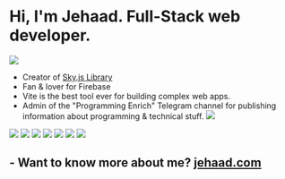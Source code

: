 # Hi, I'm Jehaad. Full-Stack web developer.
<img src="https://github-readme-stats.vercel.app/api?username=jehaad1&show_icons=false&theme=dark" />

- Creator of [Sky.js Library](https://sky-js.pages.dev)
- Fan & lover for Firebase
- Vite is the best tool ever for building complex web apps.
- Admin of the "Programming Enrich" Telegram channel for publishing information about programming & technical stuff. [![](https://img.shields.io/badge/Programming%20Enrich-2CA5E0?style=for-the-badge&logo=telegram&logoColor=white)](https://t.me/programming_enrich)

<img src="https://img.shields.io/badge/javascript-%23323330.svg?style=for-the-badge&logo=javascript&logoColor=%23F7DF1E" /> <img src="https://img.shields.io/badge/html5-%23E34F26.svg?style=for-the-badge&logo=html5&logoColor=white" /> <img src="https://img.shields.io/badge/css3-%231572B6.svg?style=for-the-badge&logo=css3&logoColor=white)" /> <img src="https://img.shields.io/badge/node.js-6DA55F?style=for-the-badge&logo=node.js&logoColor=white" /> <img src="https://img.shields.io/badge/Firebase-039BE5?style=for-the-badge&logo=Firebase&logoColor=white" /> <img src="https://img.shields.io/badge/express.js-%23404d59.svg?style=for-the-badge&logo=express&logoColor=%2361DAFB" /> <img src="https://img.shields.io/badge/vite-%23646CFF.svg?style=for-the-badge&logo=vite&logoColor=white" />

## - Want to know more about me? [jehaad.com](https://jehaad.com)

